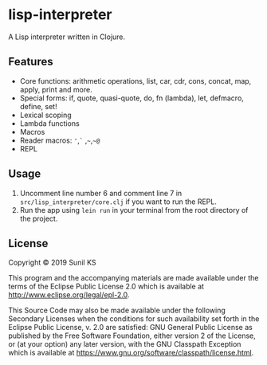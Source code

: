 # lisp-interpreter
A Lisp interpreter written in Clojure.

## Features
- Core functions: arithmetic operations, list, car, cdr, cons, concat, map, apply, print and more.
- Special forms: if, quote, quasi-quote, do, fn (lambda), let, defmacro, define, set!
- Lexical scoping
- Lambda functions
- Macros
- Reader macros: ``` ' ```,``` ` ``` ,``` ~ ```,``` ~@ ```
- REPL

## Usage

1. Uncomment line number 6 and comment line 7 in ```src/lisp_interpreter/core.clj``` if you want to run the REPL.
2. Run the app using ```lein run``` in your terminal from the root directory of the project.

## License

Copyright © 2019 Sunil KS

This program and the accompanying materials are made available under the
terms of the Eclipse Public License 2.0 which is available at
http://www.eclipse.org/legal/epl-2.0.

This Source Code may also be made available under the following Secondary
Licenses when the conditions for such availability set forth in the Eclipse
Public License, v. 2.0 are satisfied: GNU General Public License as published by
the Free Software Foundation, either version 2 of the License, or (at your
option) any later version, with the GNU Classpath Exception which is available
at https://www.gnu.org/software/classpath/license.html.
